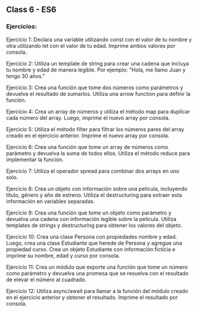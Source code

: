 ## Class 6 - ES6

### Ejercicios:

Ejercicio 1:
Declara una variable utilizando const con el valor de tu nombre y otra utilizando let con el valor de tu edad. Imprime ambos valores por consola.

Ejercicio 2:
Utiliza un template de string para crear una cadena que incluya tu nombre y edad de manera legible. Por ejemplo: "Hola, me llamo Juan y tengo 30 años."

Ejercicio 3:
Crea una función que tome dos números como parámetros y devuelva el resultado de sumarlos. Utiliza una arrow function para definir la función.

Ejercicio 4:
Crea un array de números y utiliza el método map para duplicar cada número del array. Luego, imprime el nuevo array por consola.

Ejercicio 5:
Utiliza el método filter para filtrar los números pares del array creado en el ejercicio anterior. Imprime el nuevo array por consola.

Ejercicio 6:
Crea una función que tome un array de números como parámetro y devuelva la suma de todos ellos. Utiliza el método reduce para implementar la función.

Ejercicio 7:
Utiliza el operador spread para combinar dos arrays en uno solo.

Ejercicio 8:
Crea un objeto con información sobre una película, incluyendo título, género y año de estreno. Utiliza el destructuring para extraer esta información en variables separadas.

Ejercicio 9:
Crea una función que tome un objeto como parámetro y devuelva una cadena con información legible sobre la película. Utiliza templates de strings y destructuring para obtener los valores del objeto.

Ejercicio 10:
Crea una clase Persona con propiedades nombre y edad. Luego, crea una clase Estudiante que herede de Persona y agregue una propiedad curso. Crea un objeto Estudiante con información ficticia e imprime su nombre, edad y curso por consola.

Ejercicio 11:
Crea un módulo que exporte una función que tome un número como parámetro y devuelva una promesa que se resuelva con el resultado de elevar el número al cuadrado.

Ejercicio 12:
Utiliza async/await para llamar a la función del módulo creado en el ejercicio anterior y obtener el resultado. Imprime el resultado por consola.
